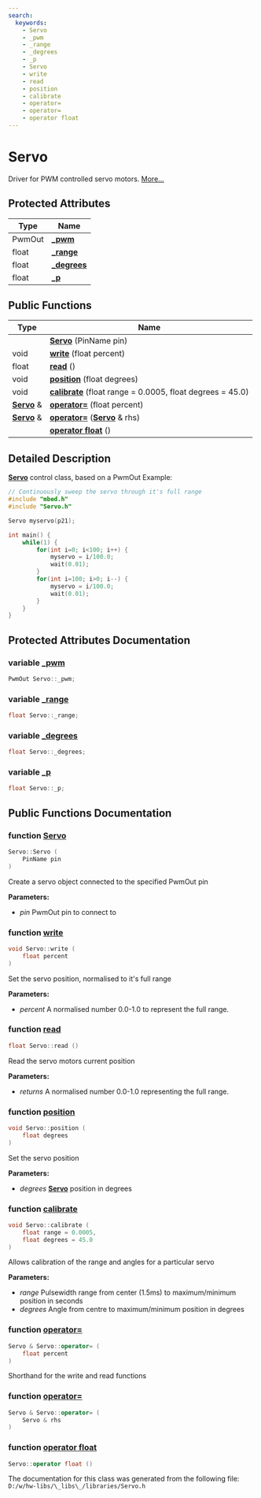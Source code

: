```yaml
---
search:
  keywords:
    - Servo
    - _pwm
    - _range
    - _degrees
    - _p
    - Servo
    - write
    - read
    - position
    - calibrate
    - operator=
    - operator=
    - operator float
---
```


# Servo

Driver for PWM controlled servo motors. [More...](servo.md#detailed-description)

## Protected Attributes

| Type | Name |
| --- | --- |
| PwmOut | [**\_pwm**](servo.md#1af786610974ae4db9d34e34f0044f1e22) |
| float | [**\_range**](servo.md#1af9ae8d8b2a1b5a3a41a9cc8bfa8f86aa) |
| float | [**\_degrees**](servo.md#1a674c5f736156204c478a5d3b1b44f708) |
| float | [**\_p**](servo.md#1a68b6fe7d0853c211280cb914fbb341dd) |

## Public Functions

| Type | Name |
| --- | --- |
|  | [**Servo**](servo.md#1a9f6bdad36dd357a385e0f5e3f8ce1a35) \(PinName pin\) |
| void | [**write**](servo.md#1a2c508614c398623245e227831c45ed83) \(float percent\) |
| float | [**read**](servo.md#1afa40011959b6addcfeaa93e526fa3427) \(\) |
| void | [**position**](servo.md#1a6d764ad653c7c1c89c8085e881cd7e76) \(float degrees\) |
| void | [**calibrate**](servo.md#1a46f7f77f718cba3cee94ddfe6436bd75) \(float range = 0.0005, float degrees = 45.0\) |
| [**Servo**](servo.md) & | [**operator=**](servo.md#1ab6b972f5ab16c19a61dbd94743e5103b) \(float percent\) |
| [**Servo**](servo.md) & | [**operator=**](servo.md#1a65139bbecf0856b2dd4e18d61d834a16) \([**Servo**](servo.md) & rhs\) |
|  | [**operator float**](servo.md#1a412272601a695f8a43f50a3a6f22dd39) \(\) |

## Detailed Description

[**Servo**](servo.md) control class, based on a PwmOut Example:

```cpp
// Continuously sweep the servo through it's full range
#include "mbed.h"
#include "Servo.h"

Servo myservo(p21);

int main() {
    while(1) {
        for(int i=0; i<100; i++) {
            myservo = i/100.0;
            wait(0.01);
        }
        for(int i=100; i>0; i--) {
            myservo = i/100.0;
            wait(0.01);
        }
    }
}
```

## Protected Attributes Documentation

### variable [\_pwm](servo.md#1af786610974ae4db9d34e34f0044f1e22)

```cpp
PwmOut Servo::_pwm;
```

### variable [\_range](servo.md#1af9ae8d8b2a1b5a3a41a9cc8bfa8f86aa)

```cpp
float Servo::_range;
```

### variable [\_degrees](servo.md#1a674c5f736156204c478a5d3b1b44f708)

```cpp
float Servo::_degrees;
```

### variable [\_p](servo.md#1a68b6fe7d0853c211280cb914fbb341dd)

```cpp
float Servo::_p;
```

## Public Functions Documentation

### function [Servo](servo.md#1a9f6bdad36dd357a385e0f5e3f8ce1a35)

```cpp
Servo::Servo (
    PinName pin
)
```

Create a servo object connected to the specified PwmOut pin

**Parameters:**

* _pin_ PwmOut pin to connect to 

### function [write](servo.md#1a2c508614c398623245e227831c45ed83)

```cpp
void Servo::write (
    float percent
)
```

Set the servo position, normalised to it's full range

**Parameters:**

* _percent_ A normalised number 0.0-1.0 to represent the full range. 

### function [read](servo.md#1afa40011959b6addcfeaa93e526fa3427)

```cpp
float Servo::read ()
```

Read the servo motors current position

**Parameters:**

* _returns_ A normalised number 0.0-1.0 representing the full range. 

### function [position](servo.md#1a6d764ad653c7c1c89c8085e881cd7e76)

```cpp
void Servo::position (
    float degrees
)
```

Set the servo position

**Parameters:**

* _degrees_ [**Servo**](servo.md) position in degrees 

### function [calibrate](servo.md#1a46f7f77f718cba3cee94ddfe6436bd75)

```cpp
void Servo::calibrate (
    float range = 0.0005,
    float degrees = 45.0
)
```

Allows calibration of the range and angles for a particular servo

**Parameters:**

* _range_ Pulsewidth range from center \(1.5ms\) to maximum/minimum position in seconds 
* _degrees_ Angle from centre to maximum/minimum position in degrees 

### function [operator=](servo.md#1ab6b972f5ab16c19a61dbd94743e5103b)

```cpp
Servo & Servo::operator= (
    float percent
)
```

Shorthand for the write and read functions

### function [operator=](servo.md#1a65139bbecf0856b2dd4e18d61d834a16)

```cpp
Servo & Servo::operator= (
    Servo & rhs
)
```

### function [operator float](servo.md#1a412272601a695f8a43f50a3a6f22dd39)

```cpp
Servo::operator float ()
```

The documentation for this class was generated from the following file: `D:/w/hw-libs/\_libs\_/libraries/Servo.h`

